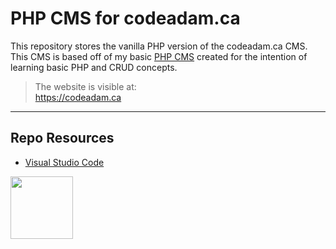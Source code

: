 # PHP CMS for codeadam.ca

This repository stores the vanilla PHP version of the codeadam.ca CMS. This CMS is based off of my basic [PHP CMS](https://github.com/codeadamca/php-cms) created for the intention of learning basic PHP and CRUD concepts. 

> The website is visible at:  
> https://codeadam.ca

***

## Repo Resources

* [Visual Studio Code](https://code.visualstudio.com/)

<a href="https://codeadam.ca">
<img src="https://codeadam.ca/images/code-block.png" width="100">
</a>
